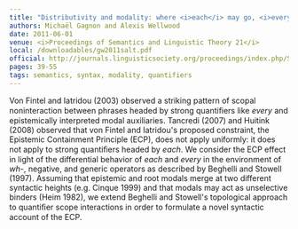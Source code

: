 ```yaml
---
title: "Distributivity and modality: where <i>each</i> may go, <i>every</i> can't follow"
authors: Michaël Gagnon and Alexis Wellwood
date: 2011-06-01
venue: <i>Proceedings of Semantics and Linguistic Theory 21</i>
local: /downloadables/gw2011salt.pdf
official: http://journals.linguisticsociety.org/proceedings/index.php/SALT/article/view/2592
pages: 39-55
tags: semantics, syntax, modality, quantifiers
---
```


Von Fintel and Iatridou (2003) observed a striking pattern of scopal noninteraction between phrases headed by strong quantiﬁers like *every* and epistemically interpreted modal auxiliaries. Tancredi (2007) and Huitink (2008) observed that von Fintel and Iatridou's proposed constraint, the Epistemic Containment Principle (ECP), does not apply uniformly: it does not apply to strong quantiﬁers headed by *each*. We consider the ECP effect in light of the differential behavior of *each* and *every* in the environment of *wh-*, negative, and generic operators as described by Beghelli and Stowell (1997). Assuming that epistemic and root modals merge at two different syntactic heights (e.g. Cinque 1999) and that modals may act as unselective binders (Heim 1982), we extend Beghelli and Stowell's topological approach to quantiﬁer scope interactions in order to formulate a novel syntactic account of the ECP.